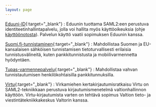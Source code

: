 ```yaml
---
layout: page
---
```


[Eduuni-ID](http://info.eduuni.fi/){:target="_blank"}
: Eduunin tuottama SAML2:een perustuva identiteetinhallintapalvelu, jolla voi hallita myös käyttöoikeuksia (ohje [käyttöönotosta](eduuniautentikointi.html)). Palvelun käyttö vaatii sopimuksen Eduunin kanssa.

[Suomi.fi-tunnistaminen](http://esuomi.fi/palveluntarjoajille/tunnistaminen/){:target="_blank"}
: Mahdollistaa Suomen ja EU-kansalaisen sähköisen tunnistamisen tietoturvallisesti erilaisia tunnistusvälineitä, kuten pankkitunnistusta ja mobiilivarmennetta hyödyntäen.

[Tupas-varmennepalvelu](https://www.fkl.fi/teemasivut/sahkoinen_asiointi/tupas/Sivut/default.aspx){:target="_blank"}
: Mahdollistaa vahvan tunnistautumisen henkilökohtaisilla pankkitunnuksilla.

[Virtu](http://www.valtori.fi/fi-FI/Palvelut/Kayttopalvelut){:target="_blank"}
: Virkamiehen
kertakirjautumisratkaisu Virtu on SAML2-tekniikkaan perustuva
kirjautumismenetelmä valtionhallinnon käyttöön. Virtu-kirjautumista varten on
tehtävä sopimus Valtion tieto- ja viestintätekniikkakeskus Valtorin kanssa.
